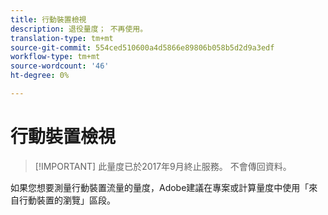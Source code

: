 ```yaml
---
title: 行動裝置檢視
description: 退役量度； 不再使用。
translation-type: tm+mt
source-git-commit: 554ced510600a4d5866e89806b058b5d2d9a3edf
workflow-type: tm+mt
source-wordcount: '46'
ht-degree: 0%

---
```



# 行動裝置檢視

>[!IMPORTANT] 此量度已於2017年9月終止服務。 不會傳回資料。

如果您想要測量行動裝置流量的量度，Adobe建議在專案或計算量度中使用「來自行動裝置的瀏覽」區段。
